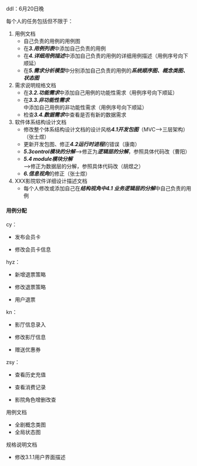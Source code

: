 ddl：6月20日晚

每个人的任务包括但不限于：  

1. 用例文档  
   - 自己负责的用例的用例图  
   - 在***3.用例列表***中添加自己负责的用例
   - 在***4.详细用例描述***中添加自己负责的用例的详细用例描述（用例序号向下顺延）  
   - 在***5.需求分析模型***中分别添加自己负责的用例的***系统顺序图、概念类图、状态图***  
2. 需求说明规格文档  
   - 在***3.2.功能需求***中添加自己用例的功能性需求（用例序号向下顺延）    
   - 在***3.3.非功能性需求***中添加自己用例的非功能性需求（用例序号向下顺延）    
   - 检查***3.4.数据需求***中查看是否有新的数据需求  
3. 软件体系结构设计文档  
   - 修改整个体系结构设计文档的设计风格***4.1开发包图***（MVC——>三层架构）  （张士煜）  
   - 更新开发包图、修正***4.2运行时进程***的错误（康南）
   - ***5.3control模块的分解***——>修正为***逻辑层的分解***，参照具体代码改（曹阳）  
   - ***5.4 module模块分解***——>修正为数据层的分解，参照具体代码改（胡煜之）  
   - ***6.信息视角***的修正（张士煜）  
4. XXX影院软件详细设计描述文档  
   - 每个人修改或添加自己在***结构视角中4.1 业务逻辑层的分解***中自己负责的用例





#### 用例分配

cy：

- 发布会员卡

- 修改会员卡信息




hyz：

- 新增退票策略

- 修改退票策略

- 用户退票



kn：

- 影厅信息录入

- 修改影厅信息

- 赠送优惠券



zsy：

- 查看历史充值

- 查看消费记录

- 影院角色增删改查



 

用例文档

- 全剧概念类图  
- 全局状态图

规格说明文档  

- 修改3.1.1用户界面描述